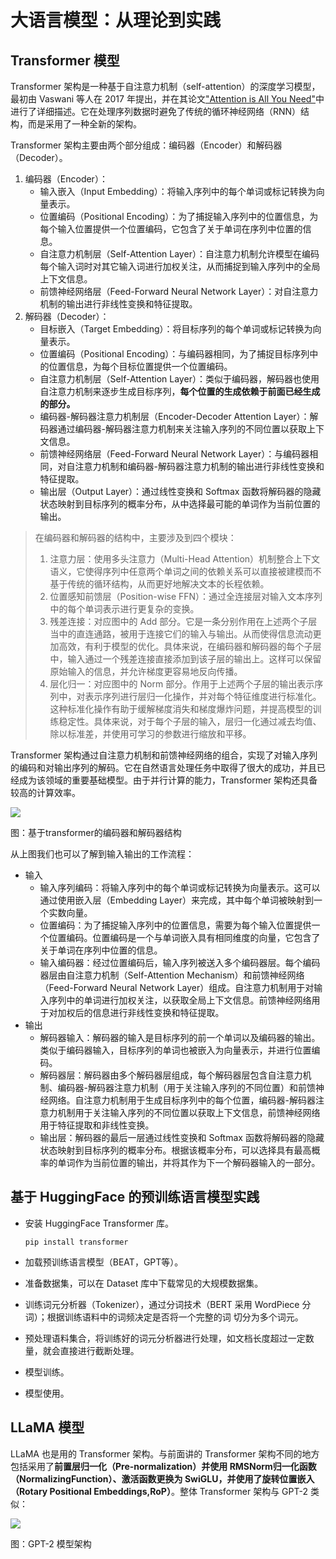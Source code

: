 # 大语言模型：从理论到实践

## Transformer 模型

Transformer 架构是一种基于自注意力机制（self-attention）的深度学习模型，最初由 Vaswani 等人在 2017 年提出，并在其论文["Attention is All You Need"](https://arxiv.org/abs/1706.03762)中进行了详细描述。它在处理序列数据时避免了传统的循环神经网络（RNN）结构，而是采用了一种全新的架构。

Transformer 架构主要由两个部分组成：编码器（Encoder）和解码器（Decoder）。

1. 编码器（Encoder）：
   - 输入嵌入（Input Embedding）：将输入序列中的每个单词或标记转换为向量表示。
   - 位置编码（Positional Encoding）：为了捕捉输入序列中的位置信息，为每个输入位置提供一个位置编码，它包含了关于单词在序列中位置的信息。
   - 自注意力机制层（Self-Attention Layer）：自注意力机制允许模型在编码每个输入词时对其它输入词进行加权关注，从而捕捉到输入序列中的全局上下文信息。
   - 前馈神经网络层（Feed-Forward Neural Network Layer）：对自注意力机制的输出进行非线性变换和特征提取。
2. 解码器（Decoder）：
   - 目标嵌入（Target Embedding）：将目标序列的每个单词或标记转换为向量表示。
   - 位置编码（Positional Encoding）：与编码器相同，为了捕捉目标序列中的位置信息，为每个目标位置提供一个位置编码。
   - 自注意力机制层（Self-Attention Layer）：类似于编码器，解码器也使用自注意力机制来逐步生成目标序列，**每个位置的生成依赖于前面已经生成的部分。**
   - 编码器-解码器注意力机制层（Encoder-Decoder Attention Layer）：解码器通过编码器-解码器注意力机制来关注输入序列的不同位置以获取上下文信息。
   - 前馈神经网络层（Feed-Forward Neural Network Layer）：与编码器相同，对自注意力机制和编码器-解码器注意力机制的输出进行非线性变换和特征提取。
   - 输出层（Output Layer）：通过线性变换和 Softmax 函数将解码器的隐藏状态映射到目标序列的概率分布，从中选择最可能的单词作为当前位置的输出。

> 在编码器和解码器的结构中，主要涉及到四个模块：
>
> 1. 注意力层：使用多头注意力（Multi-Head Attention）机制整合上下文语义，它使得序列中任意两个单词之间的依赖关系可以直接被建模而不基于传统的循环结构，从而更好地解决文本的长程依赖。
> 2. 位置感知前馈层（Position-wise FFN）：通过全连接层对输入文本序列中的每个单词表示进行更复杂的变换。
> 3. 残差连接：对应图中的 Add 部分。它是一条分别作用在上述两个子层当中的直连通路，被用于连接它们的输入与输出。从而使得信息流动更加高效，有利于模型的优化。具体来说，在编码器和解码器的每个子层中，输入通过一个残差连接直接添加到该子层的输出上。这样可以保留原始输入的信息，并允许梯度更容易地反向传播。
> 4. 层化归一：对应图中的 Norm 部分。作用于上述两个子层的输出表示序列中，对表示序列进行层归一化操作，并对每个特征维度进行标准化。这种标准化操作有助于缓解梯度消失和梯度爆炸问题，并提高模型的训练稳定性。具体来说，对于每个子层的输入，层归一化通过减去均值、除以标准差，并使用可学习的参数进行缩放和平移。

Transformer 架构通过自注意力机制和前馈神经网络的组合，实现了对输入序列的编码和对输出序列的解码。它在自然语言处理任务中取得了很大的成功，并且已经成为该领域的重要基础模型。由于并行计算的能力，Transformer 架构还具备较高的计算效率。

![](./asserts/4.png)

图：基于transformer的编码器和解码器结构

从上图我们也可以了解到输入输出的工作流程：

- 输入
  - 输入序列编码：将输入序列中的每个单词或标记转换为向量表示。这可以通过使用嵌入层（Embedding Layer）来完成，其中每个单词被映射到一个实数向量。
  - 位置编码：为了捕捉输入序列中的位置信息，需要为每个输入位置提供一个位置编码。位置编码是一个与单词嵌入具有相同维度的向量，它包含了关于单词在序列中位置的信息。
  - 输入编码器：经过位置编码后，输入序列被送入多个编码器层。每个编码器层由自注意力机制（Self-Attention Mechanism）和前馈神经网络（Feed-Forward Neural Network Layer）组成。自注意力机制用于对输入序列中的单词进行加权关注，以获取全局上下文信息。前馈神经网络用于对加权后的信息进行非线性变换和特征提取。
- 输出
  - 解码器输入：解码器的输入是目标序列的前一个单词以及编码器的输出。类似于编码器输入，目标序列的单词也被嵌入为向量表示，并进行位置编码。
  - 解码器层：解码器由多个解码器层组成，每个解码器层包含自注意力机制、编码器-解码器注意力机制（用于关注输入序列的不同位置）和前馈神经网络。自注意力机制用于生成目标序列中的每个位置，编码器-解码器注意力机制用于关注输入序列的不同位置以获取上下文信息，前馈神经网络用于特征提取和非线性变换。
  - 输出层：解码器的最后一层通过线性变换和 Softmax 函数将解码器的隐藏状态映射到目标序列的概率分布。根据该概率分布，可以选择具有最高概率的单词作为当前位置的输出，并将其作为下一个解码器输入的一部分。

## 基于 HuggingFace 的预训练语言模型实践

- 安装 HuggingFace Transformer 库。

  ```
  pip install transformer
  ```

- 加载预训练语言模型（BEAT，GPT等）。

- 准备数据集，可以在 Dataset 库中下载常见的大规模数据集。

- 训练词元分析器（Tokenizer），通过分词技术（BERT 采用 WordPiece 分词）；根据训练语料中的词频决定是否将一个完整的词
  切分为多个词元。

- 预处理语料集合，将训练好的词元分析器进行处理，如文档长度超过一定数量，就会直接进行截断处理。

- 模型训练。

- 模型使用。

## LLaMA 模型

LLaMA 也是用的 Transformer 架构。与前面讲的 Transformer 架构不同的地方包括采用了**前置层归一化（Pre-normalization）**并使用 **RMSNorm归一化函数（NormalizingFunction）**、激活函数更换为 SwiGLU，并使用了**旋转位置嵌入（Rotary Positional Embeddings,RoP）**。整体 Transformer 架构与 GPT-2 类似：

![](./asserts/5.png)

图：GPT-2 模型架构


